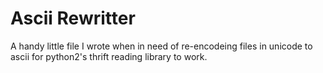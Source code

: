 # Ascii Rewritter

A handy little file I wrote when in need of re-encodeing files in unicode to ascii for python2's thrift reading library to work.